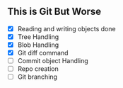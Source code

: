 ## This is Git But Worse

- [x] Reading and writing objects done
- [x] Tree Handling
- [x] Blob Handling
- [x] Git diff command
- [ ] Commit object Handling
- [ ] Repo creation
- [ ] Git branching
